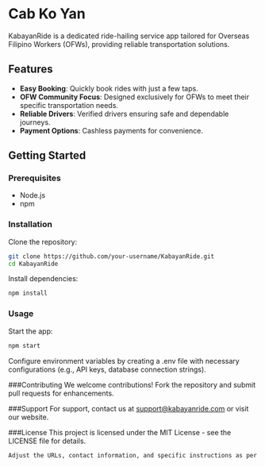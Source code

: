 # Cab Ko Yan

KabayanRide is a dedicated ride-hailing service app tailored for Overseas Filipino Workers (OFWs), providing reliable transportation solutions.

## Features

- **Easy Booking**: Quickly book rides with just a few taps.
- **OFW Community Focus**: Designed exclusively for OFWs to meet their specific transportation needs.
- **Reliable Drivers**: Verified drivers ensuring safe and dependable journeys.
- **Payment Options**: Cashless payments for convenience.

## Getting Started

### Prerequisites

- Node.js
- npm

### Installation

Clone the repository:

```bash
git clone https://github.com/your-username/KabayanRide.git
cd KabayanRide
```
Install dependencies:

```bash
npm install
```
### Usage
Start the app:

```bash
npm start
```
Configure environment variables by creating a .env file with necessary configurations (e.g., API keys, database connection strings).

###Contributing
We welcome contributions! Fork the repository and submit pull requests for enhancements.

###Support
For support, contact us at support@kabayanride.com or visit our website.

###License
This project is licensed under the MIT License - see the LICENSE file for details.

```bash
Adjust the URLs, contact information, and specific instructions as per your actual project setup and requirements.
```

